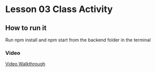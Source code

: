 # Lesson 03 Class Activity

## How to run it

Run npm install and npm start from the backend folder in the terminal

### Video

[Video Walkthrough](https://www.youtube.com/watch?v=jr8WXWMgAEQ)
